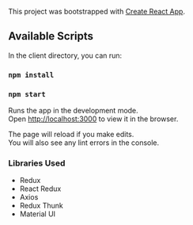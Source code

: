 This project was bootstrapped with [Create React App](https://github.com/facebook/create-react-app).

## Available Scripts

In the client directory, you can run:

### `npm install`
### `npm start`

Runs the app in the development mode.<br />
Open [http://localhost:3000](http://localhost:3000) to view it in the browser.

The page will reload if you make edits.<br />
You will also see any lint errors in the console.

### Libraries Used
- Redux
- React Redux
- Axios
- Redux Thunk
- Material UI

